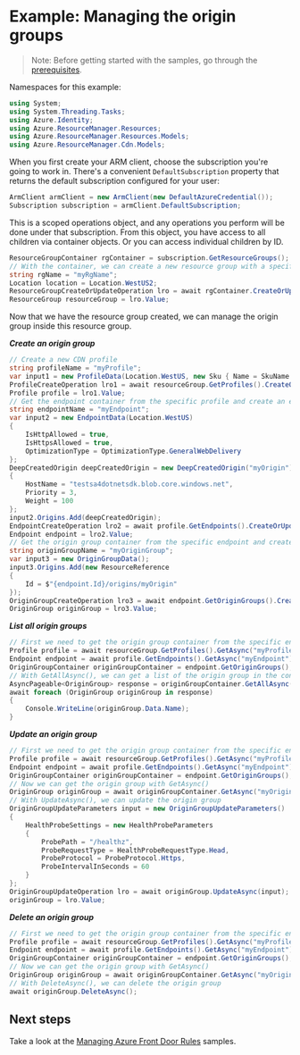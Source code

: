 # Example: Managing the origin groups

>Note: Before getting started with the samples, go through the [prerequisites](https://github.com/Azure/azure-sdk-for-net/tree/main/sdk/resourcemanager/Azure.ResourceManager#prerequisites).

Namespaces for this example:
```C# Snippet:Manage_OriginGroups_Namespaces
using System;
using System.Threading.Tasks;
using Azure.Identity;
using Azure.ResourceManager.Resources;
using Azure.ResourceManager.Resources.Models;
using Azure.ResourceManager.Cdn.Models;
```

When you first create your ARM client, choose the subscription you're going to work in. There's a convenient `DefaultSubscription` property that returns the default subscription configured for your user:

```C# Snippet:Readme_DefaultSubscription
ArmClient armClient = new ArmClient(new DefaultAzureCredential());
Subscription subscription = armClient.DefaultSubscription;
```

This is a scoped operations object, and any operations you perform will be done under that subscription. From this object, you have access to all children via container objects. Or you can access individual children by ID.

```C# Snippet:Readme_GetResourceGroupContainer
ResourceGroupContainer rgContainer = subscription.GetResourceGroups();
// With the container, we can create a new resource group with a specific name
string rgName = "myRgName";
Location location = Location.WestUS2;
ResourceGroupCreateOrUpdateOperation lro = await rgContainer.CreateOrUpdateAsync(rgName, new ResourceGroupData(location));
ResourceGroup resourceGroup = lro.Value;
```

Now that we have the resource group created, we can manage the origin group inside this resource group.

***Create an origin group***

```C# Snippet:Managing_OriginGroups_CreateAnOriginGroup
// Create a new CDN profile
string profileName = "myProfile";
var input1 = new ProfileData(Location.WestUS, new Sku { Name = SkuName.StandardMicrosoft });
ProfileCreateOperation lro1 = await resourceGroup.GetProfiles().CreateOrUpdateAsync(profileName, input1);
Profile profile = lro1.Value;
// Get the endpoint container from the specific profile and create an endpoint
string endpointName = "myEndpoint";
var input2 = new EndpointData(Location.WestUS)
{
    IsHttpAllowed = true,
    IsHttpsAllowed = true,
    OptimizationType = OptimizationType.GeneralWebDelivery
};
DeepCreatedOrigin deepCreatedOrigin = new DeepCreatedOrigin("myOrigin")
{
    HostName = "testsa4dotnetsdk.blob.core.windows.net",
    Priority = 3,
    Weight = 100
};
input2.Origins.Add(deepCreatedOrigin);
EndpointCreateOperation lro2 = await profile.GetEndpoints().CreateOrUpdateAsync(endpointName, input2);
Endpoint endpoint = lro2.Value;
// Get the origin group container from the specific endpoint and create an origin group
string originGroupName = "myOriginGroup";
var input3 = new OriginGroupData();
input3.Origins.Add(new ResourceReference
{
    Id = $"{endpoint.Id}/origins/myOrigin"
});
OriginGroupCreateOperation lro3 = await endpoint.GetOriginGroups().CreateOrUpdateAsync(originGroupName, input3);
OriginGroup originGroup = lro3.Value;
```

***List all origin groups***

```C# Snippet:Managing_OriginGroups_ListAllOriginGroups
// First we need to get the origin group container from the specific endpoint
Profile profile = await resourceGroup.GetProfiles().GetAsync("myProfile");
Endpoint endpoint = await profile.GetEndpoints().GetAsync("myEndpoint");
OriginGroupContainer originGroupContainer = endpoint.GetOriginGroups();
// With GetAllAsync(), we can get a list of the origin group in the container
AsyncPageable<OriginGroup> response = originGroupContainer.GetAllAsync();
await foreach (OriginGroup originGroup in response)
{
    Console.WriteLine(originGroup.Data.Name);
}
```

***Update an origin group***

```C# Snippet:Managing_OriginGroups_UpdateAnOriginGroup
// First we need to get the origin group container from the specific endpoint
Profile profile = await resourceGroup.GetProfiles().GetAsync("myProfile");
Endpoint endpoint = await profile.GetEndpoints().GetAsync("myEndpoint");
OriginGroupContainer originGroupContainer = endpoint.GetOriginGroups();
// Now we can get the origin group with GetAsync()
OriginGroup originGroup = await originGroupContainer.GetAsync("myOriginGroup");
// With UpdateAsync(), we can update the origin group
OriginGroupUpdateParameters input = new OriginGroupUpdateParameters()
{
    HealthProbeSettings = new HealthProbeParameters
    {
        ProbePath = "/healthz",
        ProbeRequestType = HealthProbeRequestType.Head,
        ProbeProtocol = ProbeProtocol.Https,
        ProbeIntervalInSeconds = 60
    }
};
OriginGroupUpdateOperation lro = await originGroup.UpdateAsync(input);
originGroup = lro.Value;
```

***Delete an origin group***

```C# Snippet:Managing_OriginGroups_DeleteAnOriginGroup
// First we need to get the origin group container from the specific endpoint
Profile profile = await resourceGroup.GetProfiles().GetAsync("myProfile");
Endpoint endpoint = await profile.GetEndpoints().GetAsync("myEndpoint");
OriginGroupContainer originGroupContainer = endpoint.GetOriginGroups();
// Now we can get the origin group with GetAsync()
OriginGroup originGroup = await originGroupContainer.GetAsync("myOriginGroup");
// With DeleteAsync(), we can delete the origin group
await originGroup.DeleteAsync();
```


## Next steps
Take a look at the [Managing Azure Front Door Rules](https://github.com/Yao725/azure-sdk-for-net/tree/feature/mgmt-track2-cdn/sdk/cdn/Azure.ResourceManager.Cdn/samples/Sample2_ManagingAFDRules.md) samples.
